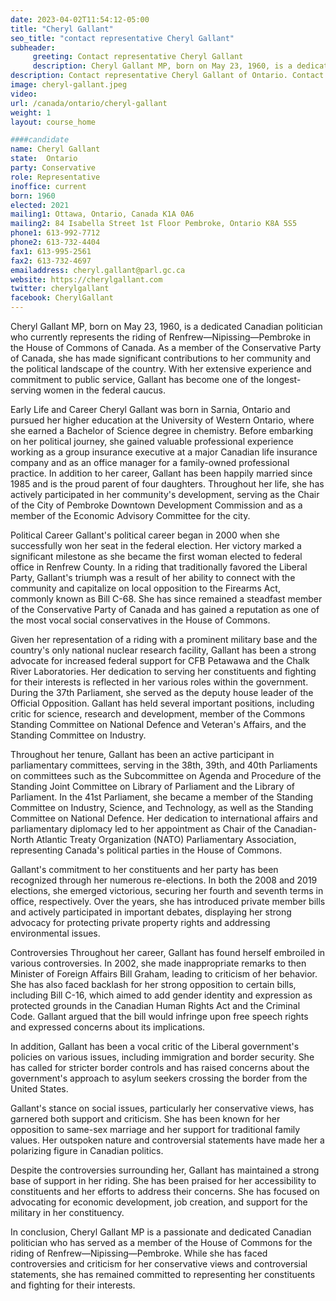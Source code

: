 ```yaml
---
date: 2023-04-02T11:54:12-05:00
title: "Cheryl Gallant"
seo_title: "contact representative Cheryl Gallant"
subheader:
     greeting: Contact representative Cheryl Gallant
     description: Cheryl Gallant MP, born on May 23, 1960, is a dedicated Canadian politician who currently represents the riding of Renfrew—Nipissing—Pembroke in the House of Commons of Canada.
description: Contact representative Cheryl Gallant of Ontario. Contact information for Cheryl Gallant includes email address, phone number, and mailing address.
image: cheryl-gallant.jpeg
video:
url: /canada/ontario/cheryl-gallant
weight: 1
layout: course_home

####candidate
name: Cheryl Gallant
state:	Ontario
party: Conservative
role: Representative
inoffice: current
born: 1960
elected: 2021
mailing1: Ottawa, Ontario, Canada K1A 0A6
mailing2: 84 Isabella Street 1st Floor Pembroke, Ontario K8A 5S5
phone1: 613-992-7712
phone2: 613-732-4404
fax1: 613-995-2561
fax2: 613-732-4697
emailaddress: cheryl.gallant@parl.gc.ca
website: https://cherylgallant.com
twitter: cherylgallant
facebook: CherylGallant
---
```


Cheryl Gallant MP, born on May 23, 1960, is a dedicated Canadian politician who currently represents the riding of Renfrew—Nipissing—Pembroke in the House of Commons of Canada. As a member of the Conservative Party of Canada, she has made significant contributions to her community and the political landscape of the country. With her extensive experience and commitment to public service, Gallant has become one of the longest-serving women in the federal caucus.

Early Life and Career
Cheryl Gallant was born in Sarnia, Ontario and pursued her higher education at the University of Western Ontario, where she earned a Bachelor of Science degree in chemistry. Before embarking on her political journey, she gained valuable professional experience working as a group insurance executive at a major Canadian life insurance company and as an office manager for a family-owned professional practice. In addition to her career, Gallant has been happily married since 1985 and is the proud parent of four daughters. Throughout her life, she has actively participated in her community's development, serving as the Chair of the City of Pembroke Downtown Development Commission and as a member of the Economic Advisory Committee for the city.

Political Career
Gallant's political career began in 2000 when she successfully won her seat in the federal election. Her victory marked a significant milestone as she became the first woman elected to federal office in Renfrew County. In a riding that traditionally favored the Liberal Party, Gallant's triumph was a result of her ability to connect with the community and capitalize on local opposition to the Firearms Act, commonly known as Bill C-68. She has since remained a steadfast member of the Conservative Party of Canada and has gained a reputation as one of the most vocal social conservatives in the House of Commons.

Given her representation of a riding with a prominent military base and the country's only national nuclear research facility, Gallant has been a strong advocate for increased federal support for CFB Petawawa and the Chalk River Laboratories. Her dedication to serving her constituents and fighting for their interests is reflected in her various roles within the government. During the 37th Parliament, she served as the deputy house leader of the Official Opposition. Gallant has held several important positions, including critic for science, research and development, member of the Commons Standing Committee on National Defence and Veteran's Affairs, and the Standing Committee on Industry.

Throughout her tenure, Gallant has been an active participant in parliamentary committees, serving in the 38th, 39th, and 40th Parliaments on committees such as the Subcommittee on Agenda and Procedure of the Standing Joint Committee on Library of Parliament and the Library of Parliament. In the 41st Parliament, she became a member of the Standing Committee on Industry, Science, and Technology, as well as the Standing Committee on National Defence. Her dedication to international affairs and parliamentary diplomacy led to her appointment as Chair of the Canadian-North Atlantic Treaty Organization (NATO) Parliamentary Association, representing Canada's political parties in the House of Commons.

Gallant's commitment to her constituents and her party has been recognized through her numerous re-elections. In both the 2008 and 2019 elections, she emerged victorious, securing her fourth and seventh terms in office, respectively. Over the years, she has introduced private member bills and actively participated in important debates, displaying her strong advocacy for protecting private property rights and addressing environmental issues.

Controversies
Throughout her career, Gallant has found herself embroiled in various controversies. In 2002, she made inappropriate remarks to then Minister of Foreign Affairs Bill Graham, leading to criticism of her behavior. She has also faced backlash for her strong opposition to certain bills, including Bill C-16, which aimed to add gender identity and expression as protected grounds in the Canadian Human Rights Act and the Criminal Code. Gallant argued that the bill would infringe upon free speech rights and expressed concerns about its implications.

In addition, Gallant has been a vocal critic of the Liberal government's policies on various issues, including immigration and border security. She has called for stricter border controls and has raised concerns about the government's approach to asylum seekers crossing the border from the United States.

Gallant's stance on social issues, particularly her conservative views, has garnered both support and criticism. She has been known for her opposition to same-sex marriage and her support for traditional family values. Her outspoken nature and controversial statements have made her a polarizing figure in Canadian politics.

Despite the controversies surrounding her, Gallant has maintained a strong base of support in her riding. She has been praised for her accessibility to constituents and her efforts to address their concerns. She has focused on advocating for economic development, job creation, and support for the military in her constituency.

In conclusion, Cheryl Gallant MP is a passionate and dedicated Canadian politician who has served as a member of the House of Commons for the riding of Renfrew—Nipissing—Pembroke. While she has faced controversies and criticism for her conservative views and controversial statements, she has remained committed to representing her constituents and fighting for their interests.
